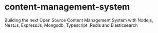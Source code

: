 # content-management-system
Building the next Open Source Content Management System with Nodejs, NestJs, ExpressJs, Mongodb, Typescript ,Redis and Elasticsearch
